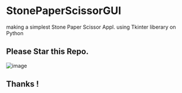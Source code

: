 # StonePaperScissorGUI
making a simplest Stone Paper Scissor Appl. using Tkinter liberary on Python
## Please Star this Repo.
![image](https://user-images.githubusercontent.com/59284238/119581275-de4ee080-bddf-11eb-903f-cfc3a5ad2b06.png)
## Thanks !
